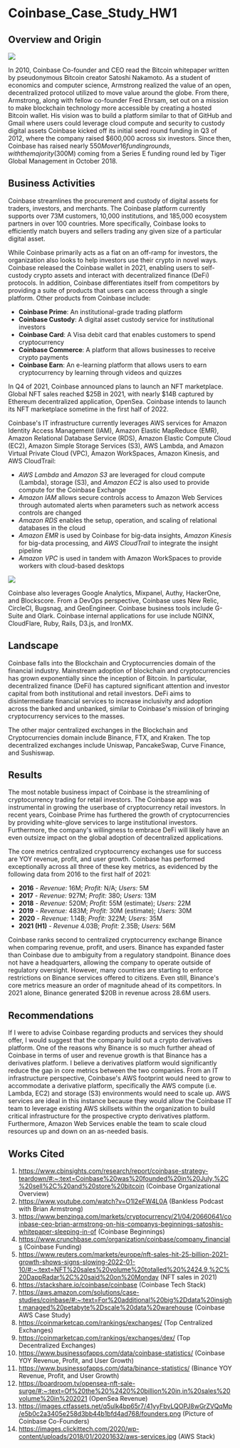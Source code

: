 # Coinbase_Case_Study_HW1

## **Overview and Origin**

![](https://images.ctfassets.net/q5ulk4bp65r7/41yyFbvLQOPJ8wGrZVQqMp/e5b0c2a3405e258d3bb44b1bfd4ad768/founders.png)

In 2010, Coinbase Co-founder and CEO read the Bitcoin whitepaper written by pseudonymous Bitcoin creator Satoshi Nakamoto. As a student of economics and computer science, Armstrong realized the value of an open, decentralized protocol utilized to move value around the globe. From there, Armstrong, along with fellow co-founder Fred Ehrsam, set out on a mission to make blockchain technology more accessible by creating a hosted Bitcoin wallet. His vision was to build a platform similar to that of GitHub and Gmail where users could leverage cloud compute and security to custody digital assets
Coinbase kicked off its initial seed round funding in Q3 of 2012, where the company raised $600,000 across six investors. Since then, Coinbase has raised nearly $550M over 16 funding rounds, with the majority ($300M) coming from a Series E funding round led by Tiger Global Management in October 2018.

## **Business Activities**
Coinbase streamlines the procurement and custody of digital assets for traders, investors, and merchants. The Coinbase platform currently supports over 73M customers, 10,000 institutions, and 185,000 ecosystem partners in over 100 countries. More specifically, Coinbase looks to efficiently match buyers and sellers trading any given size of a particular digital asset. 

While Coinbase primarily acts as a fiat on an off-ramp for investors, the organization also looks to help investors use their crypto in novel ways. Coinbase released the Coinbase wallet in 2021, enabling users to self-custody crypto assets and interact with decentralized finance (DeFi) protocols. In addition, Coinbase differentiates itself from competitors by providing a suite of products that users can access through a single platform. Other products from Coinbase include:
* **Coinbase Prime**: An institutional-grade trading platform 
* **Coinbase Custody**: A digital asset custody service for institutional investors
* **Coinbase Card**: A Visa debit card that enables customers to spend cryptocurrency
* **Coinbase Commerce**: A platform that allows businesses to receive crypto payments
* **Coinbase Earn**: An e-learning platform that allows users to earn cryptocurrency by learning through videos and quizzes

In Q4 of 2021, Coinbase announced plans to launch an NFT marketplace. Global NFT sales reached $25B in 2021, with nearly $14B captured by Ethereum decentralized application, OpenSea. Coinbase intends to launch its NFT marketplace sometime in the first half of 2022.

Coinbase's IT infrastructure currently leverages AWS services for Amazon Identity Access Management (IAM), Amazon Elastic MapReduce (EMR), Amazon Relational Database Service (RDS), Amazon Elastic Compute Cloud (EC2), Amazon Simple Storage Services (S3), AWS Lambda, and Amazon Virtual Private Cloud (VPC), Amazon WorkSpaces, Amazon Kinesis, and AWS CloudTrail:
* _AWS Lambda_ and _Amazon S3_ are leveraged for cloud compute (Lambda), storage (S3), and _Amazon EC2_ is also used to provide compute for the Coinbase Exchange
* _Amazon IAM_ allows secure controls access to Amazon Web Services through automated alerts when parameters such as network access controls are changed
* _Amazon RDS_ enables the setup, operation, and scaling of relational databases in the cloud
* _Amazon EMR_ is used by Coinbase for big-data insights, _Amazon Kinesis_ for big-data processing, and _AWS CloudTrail_ to integrate the insight pipeline
* _Amazon VPC_ is used in tandem with Amazon WorkSpaces to provide workers with cloud-based desktops

![](https://images.clickittech.com/2020/wp-content/uploads/2018/01/20201632/aws-services.jpg)

Coinbase also leverages Google Analytics, Mixpanel, Authy, HackerOne, and Blockscore. From a DevOps perspective, Coinbase uses New Relic, CircleCI, Bugsnag, and GeoEngineer. Coinbase business tools include G-Suite and Olark. Coinbase internal applications for use include NGINX, CloudFlare, Ruby, Rails, D3.js, and IronMX.

## **Landscape**

Coinbase falls into the Blockchain and Cryptocurrencies domain of the financial industry. Mainstream adoption of blockchain and cryptocurrencies has grown exponentially since the inception of Bitcoin. In particular, decentralized finance (DeFi) has captured significant attention and investor capital from both institutional and retail investors. DeFi aims to disintermediate financial services to increase inclusivity and adoption across the banked and unbanked, similar to Coinbase's mission of bringing cryptocurrency services to the masses. 

The other major centralized exchanges in the Blockchain and Cryptocurrencies domain include Binance, FTX, and Kraken. The top decentralized exchanges include Uniswap, PancakeSwap, Curve Finance, and Sushiswap. 

## **Results**
The most notable business impact of Coinbase is the streamlining of cryptocurrency trading for retail investors. The Coinbase app was instrumental in growing the userbase of cryptocurrency retail investors. In recent years, Coinbase Prime has furthered the growth of cryptocurrencies by providing white-glove services to large institutional investors. Furthermore, the company's willingness to embrace DeFi will likely have an even outsize impact on the global adoption of decentralized applications.

The core metrics centralized cryptocurrency exchanges use for success are YOY revenue, profit, and user growth. Coinbase has performed exceptionally across all three of these key metrics, as evidenced by the following data from 2016 to the first half of 2021:
* **2016** - _Revenue:_  16M;     _Profit:_ N/A;            _Users:_ 5M      
* **2017** - _Revenue:_ 927M;     _Profit:_ 380;            _Users:_ 13M
* **2018** - _Revenue:_ 520M;     _Profit:_ 55M (estimate); _Users:_ 22M
* **2019** - _Revenue:_ 483M;     _Profit:_ 30M (estimate); _Users:_ 30M
* **2020** - _Revenue:_ 1.14B;    _Profit:_ 322M;           _Users:_ 35M
* **2021 (H1)** - _Revenue_ 4.03B; _Profit:_ 2.35B;        _Users:_ 56M

Coinbase ranks second to centralized cryptocurrency exchange Binance when comparing revenue, profit, and users. Binance has expanded faster than Coinbase due to ambiguity from a regulatory standpoint. Binance does not have a headquarters, allowing the company to operate outside of regulatory oversight. However, many countries are starting to enforce restrictions on Binance services offered to citizens. Even still, Binance's core metrics measure an order of magnitude ahead of its competitors. In 2021 alone, Binance generated $20B in revenue across 28.6M users.

## **Recommendations**
If I were to advise Coinbase regarding products and services they should offer, I would suggest that the company build out a crypto derivatives platform. One of the reasons why Binance is so much further ahead of Coinbase in terms of user and revenue growth is that Binance has a derivatives platform. I believe a derivatives platform would significantly reduce the gap in core metrics between the two companies. From an IT infrastructure perspective, Coinbase's AWS footprint would need to grow to accommodate a derivative platform, specifically the AWS compute (i.e. Lambda, EC2) and storage (S3) environments would need to scale up. AWS services are ideal in this instance because they would allow the Coinbase IT team to leverage existing AWS skillsets within the organization to build critical infrastructure for the prospective crypto derivatives platform. Furthermore, Amazon Web Services enable the team to scale cloud resources up and down on an as-needed basis.

## **Works Cited** 
1. https://www.cbinsights.com/research/report/coinbase-strategy-teardown/#:~:text=Coinbase%20was%20founded%20in%20July,%2C%20sell%2C%20and%20store%20bitcoin (Coinbase Organizational Overview)
2. https://www.youtube.com/watch?v=O1l2eFW4L0A (Bankless Podcast with Brian Armstrong)
3. https://www.benzinga.com/markets/cryptocurrency/21/04/20660641/coinbase-ceo-brian-armstrong-on-his-companys-beginnings-satoshis-whitepaper-sleeping-in-of (Coinbase Beginnings)
4. https://www.crunchbase.com/organization/coinbase/company_financials (Coinbase Funding)
5. https://www.reuters.com/markets/europe/nft-sales-hit-25-billion-2021-growth-shows-signs-slowing-2022-01-10/#:~:text=NFT%20sales%20volume%20totalled%20%2424.9,%2C%20DappRadar%2C%20said%20on%20Monday (NFT sales in 2021)
6. https://stackshare.io/coinbase/coinbase (Coinbase Tech Stack)
7. https://aws.amazon.com/solutions/case-studies/coinbase/#:~:text=For%20additional%20big%2Ddata%20insight,managed%20petabyte%2Dscale%20data%20warehouse (Coinbase AWS Case Study)
8. https://coinmarketcap.com/rankings/exchanges/ (Top Centralized Exchanges)
9. https://coinmarketcap.com/rankings/exchanges/dex/ (Top Decentralized Exchanges)
10. https://www.businessofapps.com/data/coinbase-statistics/ (Coinbase YOY Revenue, Profit, and User Growth)
11. https://www.businessofapps.com/data/binance-statistics/ (Binance YOY Revenue, Profit, and User Growth)
12. https://boardroom.tv/opensea-nft-sale-surge/#:~:text=Of%20the%20%2420%20billion%20in,in%20sales%20volume%20in%202021 (OpenSea Revenue)
13. https://images.ctfassets.net/q5ulk4bp65r7/41yyFbvLQOPJ8wGrZVQqMp/e5b0c2a3405e258d3bb44b1bfd4ad768/founders.png (Picture of Coinbase Co-Founders)
14. https://images.clickittech.com/2020/wp-content/uploads/2018/01/20201632/aws-services.jpg (AWS Stack)
